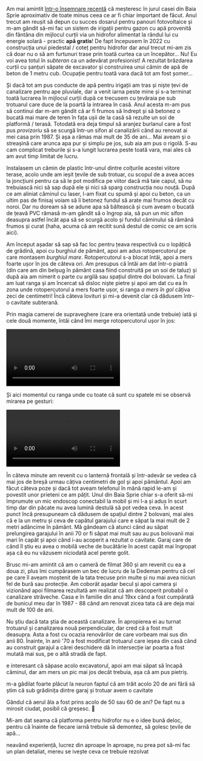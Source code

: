 Am mai amintit [într-o însemnare recentă](https://www.rusiczki.net/2023/06/05/noul-numar-de-casa/) că meșteresc în jurul casei din Baia Sprie aproximativ de toate minus ceea ce ar fi chiar important de făcut. Anul trecut am reușit să depun cu succes dosarul pentru panouri fotovoltaice și m-am gândit să-mi fac un sistem de irigații pentru gazon cu apă provenită din fântâna din mijlocul curții via un hidrofor alimentat la rândul lui cu energie solară - practic **apă gratis**! De fapt începusem în 2022 cu construcția unui piedestal / coteț pentru hidrofor dar anul trecut mi-am zis că doar nu o să am furtunuri trase prin toată curtea ca un începător... Nu! Eu voi avea totul în *subteran* ca un adevărat profesionist! A rezultat brăzdarea curții cu șanțuri săpate de excavator și construirea unui cămin de apă de beton de 1 metru cub. Ocupație pentru toată vara dacă tot am fost șomer...

Și dacă tot am pus conducte de apă pentru irigații am tras și niște țevi de canalizare pentru ape pluviale, dar a venit iarna peste mine și s-a terminat toată lucrarea în mijlocul curții după ce trecusem cu țevăraia pe sub trotuarul care duce de la poartă la intrarea în casă. Anul acesta m-am pus să continui dar m-am gândit că ar fi frumos să îndrept și să betonez o bucată mai mare de teren în fața ușii de la casă să rezulte un soi de platformă / terasă. Totodată era deja timpul să aranjez burlanul care a fost pus *provizoriu* să se scurgă într-un sifon al canalizării când au renovat ai mei casa prin 1987. Și așa a rămas mai mult de 35 de ani... Mai aveam și o streașină care arunca apa pur și simplu pe jos, sub aia am pus o rigolă. S-au cam complicat treburile și s-a lungit lucrarea peste toată vara, mai ales că am avut timp limitat de lucru.

Instalasem un cămin de plastic într-unul dintre colțurile acestei viitore terase, acolo unde am ieșit țevile de sub trotuar, cu scopul de a avea acces la joncțiuni pentru ca să le pot modifica pe viitor dacă mă taie capul, să nu trebuiască nici să sap după ele și nici să sparg construcția nou nouță. După ce am aliniat căminul cu laser, l-am fixat cu spumă și apoi cu beton, ca un ultim pas de finisaj voiam să îi betonez fundul să arate mai frumos decât cu noroi. Dar nu doream să se adune apa să băltească și cum aveam o bucată de țeavă PVC rămasă m-am gândit să o îngrop aia, să pun un mic sifon deasupra astfel încât apa să se scurgă acolo și fundul căminului să rămână frumos și curat (haha, acuma că am recitit sună destul de comic ce am scris aici).

Am început așadar să sap să fac loc pentru țeava respectivă cu o lopățică de grădină, apoi cu burghiul de pământ, apoi am adus rotopercutorul pe care montasem *burghiul mare*. Rotopercutorul s-a blocat întâi, apoi a mers foarte ușor în jos de câteva ori. Am presupus că întâi am dat într-o piatră (din care am din belșug în pământ casa fiind construită pe un soi de taluz) și după aia am nimerit o parte cu argilă sau spațiul dintre doi bolovani. La final am luat ranga și am încercat să disloc niște pietre și apoi am dat cu ea în zona unde rotopercutorul a mers foarte ușor, si ranga *a mers în gol* câțiva zeci de centimetri! Încă câteva lovituri și mi-a devenit clar că dădusem într-o cavitate subterană.

Prin magia camerei de supraveghere (care era orientată unde trebuie) iată și cele două momente, întâi când îmi merge rotopercutorul ușor în jos:

<video controls><source src="https://content.rusiczki.net/2024/09/narnia-1-rotopercutor-trimmed.mp4" type="video/mp4">Dacă aici nu vedeți un video vizitați-mi blogul. :-)</video>

Și aici momentul cu ranga unde cu toate că sunt cu spatele mi se observă mirarea pe gesturi:

<video controls><source src="https://content.rusiczki.net/2024/09/narnia-2-ranga-trimmed.mp4" type="video/mp4">Dacă aici nu vedeți un video vizitați-mi blogul. :-)</video>

În câteva minute am revenit cu o lanternă frontală și într-adevăr se vedea că mai jos de breșă urmau câțiva centimetri de gol și apoi pământul. Apoi am făcut câteva poze și dacă tot aveam telefonul în mână rapid le-am și povestit unor prieteni ce am pățit. Unul din Baia Sprie chiar s-a oferit să-mi împrumute un mic endoscop conectabil la mobil și mi l-a și adus în scurt timp dar din păcate nu avea lumină destulă să pot vedea ceva. În acest punct încă presupuneam că dădusem de spațiul dintre 2 bolovani, mai ales că e la un metru și ceva de capătul garajului care e săpat la mai mult de 2 metri adâncime în pământ. Mă gândeam că atunci când au săpat prelungirea garajului în anii 70 or fi săpat mai mult sau au pus bolovanii mai mari în capăt și apoi când i-au acoperit a rezultat o cavitate. Garaj care de când îl știu eu avea o mobilă veche de bucătărie în acest capăt mai îngropat așa că eu nu văzusem niciodată acel perete golit.

Brusc mi-am amintit că am o cameră de filmat 360 și am revenit cu ea a doua zi, plus îmi cumpărasem un bec de lucru de la Dedeman pentru că cel pe care îl aveam moștenit de la tata trecuse prin multe și nu mai avea niciun fel de bură sau protecție. Am coborât așadar becul și apoi camera și vizionând apoi filmarea rezultată am realizat că am descoperit probabil o canalizare străveche. Casa e în familie din anul 19xx când a fost cumpărată de bunicul meu dar în 1987 - 88 când am renovat zicea tata că are deja mai mult de 100 de ani.

Nu știu dacă tata știa de această canalizare. În apropierea ei au turnat trotuarul și canalizarea nouă perpendicular, dar cred că a fost mult deasupra. Asta a fost cu ocazia renovărilor de care vorbeam mai sus din anii 80. Înainte, în anii '70 a fost modificat trotuarul care ieșea din casă când au construit garajul a cărei deschidere dă în intersecție iar poarta a fost mutată mai sus, pe o altă stradă de fapt.

e interesant că săpase acolo excavatorul, apoi am mai săpat să încapă căminul, dar am mers un pic mai jos decât trebuia, așa că am pus pietriș.

m-a gâdilat foarte plăcut la neuron faptul că am trăit acolo 20 de ani fără să știm că sub grădinița dintre garaj și trotuar avem o cavitate

Gândul că aerul ăla a fost prins acolo de 50 sau 60 de ani? De fapt nu a mirosit ciudat, posibil că greșesc. 🙂

Mi-am dat seama că platforma pentru hidrofor nu e o idee bună deloc, pentru că înainte de fiecare iarnă trebuie să demontez, să golesc țevile de apă...

neavând experiență, lucrez din aproape în aproape, nu prea pot să-mi fac un plan detaliat, mereu se ivește ceva ce trebuie rezolvat

